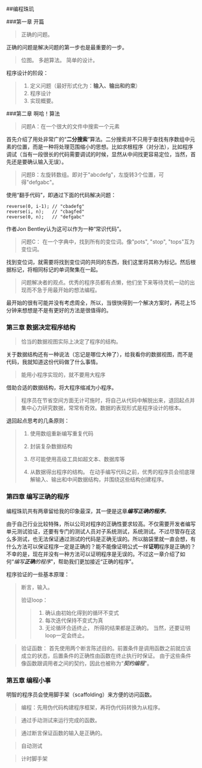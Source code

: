 ##编程珠玑

###第一章 开篇

> 正确的问题。 

正确的问题是解决问题的第一步也是最重要的一步。


>位图。 多趟算法。 简单的设计。 



程序设计的阶段：
>1. 定义问题（最好形式化为：**输入、输出和约束**）
>2. 程序设计
>3. 实现概要。


###第二章 啊哈！算法

>问题A：在一个很大的文件中搜索一个元素

首先介绍了用处非常广的“**二分搜索**”算法。二分搜索并不只用于查找有序数组中元素的位置，而是一种将处理范围缩小的思想。比如求根程序（对分法），比如程序调试（当有一段很长的代码需要调试的时候，显然从中间找更容易定位，当然，首先还是要确认输入无误）。

>问题B：左旋转数组。即对于"abcdefg"，左旋转3个位置，可得"defgabc"。

使用“翻手代码”，即通过下面的代码解决问题：
	
	reverse(0, i-1); // "cbadefg"
	reverse(i, n);	 // "cbagfed"
	reverse(0, n);	 // "defgabc"
作者Jon Bentley认为这可以作为一种“常识代码”。
> 问题C： 在一个字典中，找到所有的变位词。像"pots", "stop", "tops"互为变位词。

找到变位词，就需要将找到变位词的共同的东西，我们这里将其称为标记。然后根据标记，将相同标记的单词聚集在一起。

> 问题解决者的观点。优秀的程序员都有点懒，他们坐下来等待灵机一动的出现而不急于用最开始的想法编程。

最开始的很有可能并没有考虑周全，所以，当很快得到一个解决方案时，再花上15分钟来想想是不是有更好的方法是很值得的。


### 第三章 数据决定程序结构

>恰当的数据视图实际上决定了程序的结构。

关于数据结构还有一种说法（忘记是哪位大神了），给我看你的数据视图，而不是代码，我就知道这份代码做了什么事情。

> 能用小程序实现的，就不要用大程序

借助合适的数据结构，将大程序缩减为小程序。

>程序员在节省空间方面无计可施时，将自己从代码中解脱出来，退回起点并集中心力研究数据，常常有奇效。数据的表现形式是程序设计的根本。

退回起点思考的几条原则：
>1. 使用数组重新编写重复代码
>
>2. 封装复杂数据结构
>3. 尽可能使用高级工具如超文本、数据库等  
>
>4. 从数据得出程序的结构。 在动手编写代码之前，优秀的程序员会彻底理解输入、输出和中间数据结构，并围绕这些结构创建程序。

### 第四章 编写正确的程序

编程珠玑共有两章留给我的印象最深，其一便是这章***编写正确的程序**。*

由于自己行业比较特殊，所以公司对程序的正确性要求较高。不仅需要开发者编写单元测试验证，还要有专门的测试人员对子系统测试，系统测试。不过尽管存在这么多测试，也无法保证通过测试的代码是正确无误的。所以脑袋里就一直会想，有什么方法可以保证程序一定是正确的？能不能像证明公式一样**证明**程序是正确的？不幸的是，现在并没有一种方法可以证明程序是无误的。不过这一章介绍了如何“*编写**正确**的程序*”，帮助我们更加接近“正确的程序”。

程序验证的一些基本原理：
> 断言，输入。
> 
> 验证loop： 
> >1. 确认由初始化得到的循环不变式 
> >2. 每次迭代保持不变式为真 
> >3. 无论循环合适终止， 所得的结果都是正确的。 当然，还要证明loop一定会终止。

> 验证函数： 首先使用两个断言陈述目的。前置条件是调用函数之前就应该成立的状态，后置条件的正确性由函数在终止执行时保证。 由于这些条件像函数跟调用者之间的契约，因此也被称为“***契约编程***”。

### 第五章 编程小事


明智的程序员会使用脚手架（scaffolding）来方便的访问函数。

> 编程：先用伪代码构建程序框架，再将伪代码转换为从程序。

> 通过手动测试来运行完成的函数。

> 通过断言保证函数的输入是正确的。

> 自动测试

> 计时脚手架





